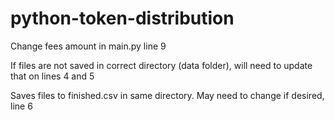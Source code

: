 # python-token-distribution

Change fees amount in main.py line 9

If files are not saved in correct directory (data folder), will need to update that on lines 4 and 5

Saves files to finished.csv in same directory. May need to change if desired, line 6
